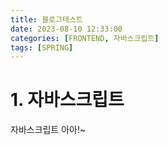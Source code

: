```yaml
---
title: 블로그테스트
date: 2023-08-10 12:33:00
categories: [FRONTEND, 자바스크립트]
tags: [SPRING]
---
```

# 1. 자바스크립트
자바스크립트 아아!~
